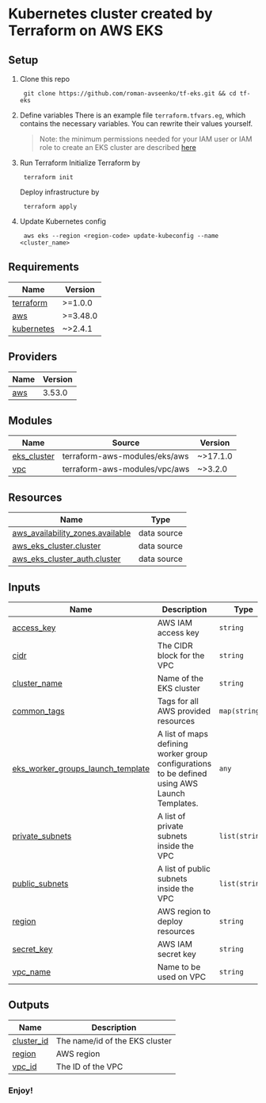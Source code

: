 # Kubernetes cluster created by Terraform on AWS EKS
## Setup
1. Clone this repo

		git clone https://github.com/roman-avseenko/tf-eks.git && cd tf-eks
2. Define variables
	There is an example file `terraform.tfvars.eg`, which contains the necessary variables. You can rewrite 	their values yourself.
	> Note: the minimum permissions needed for your IAM user or IAM role to create an EKS cluster are described [here](https://github.com/terraform-aws-modules/terraform-aws-eks/blob/master/docs/iam-permissions.md)
3. Run Terraform
	Initialize Terraform by

		terraform init
	Deploy infrastructure by

		terraform apply
4. Update Kubernetes config

		aws eks --region <region-code> update-kubeconfig --name <cluster_name>
<!-- BEGINNING OF PRE-COMMIT-TERRAFORM DOCS HOOK -->
## Requirements

| Name | Version |
|------|---------|
| <a name="requirement_terraform"></a> [terraform](#requirement\_terraform) | >=1.0.0 |
| <a name="requirement_aws"></a> [aws](#requirement\_aws) | >=3.48.0 |
| <a name="requirement_kubernetes"></a> [kubernetes](#requirement\_kubernetes) | ~>2.4.1 |

## Providers

| Name | Version |
|------|---------|
| <a name="provider_aws"></a> [aws](#provider\_aws) | 3.53.0 |

## Modules

| Name | Source | Version |
|------|--------|---------|
| <a name="module_eks_cluster"></a> [eks\_cluster](#module\_eks\_cluster) | terraform-aws-modules/eks/aws | ~>17.1.0 |
| <a name="module_vpc"></a> [vpc](#module\_vpc) | terraform-aws-modules/vpc/aws | ~>3.2.0 |

## Resources

| Name | Type |
|------|------|
| [aws_availability_zones.available](https://registry.terraform.io/providers/hashicorp/aws/latest/docs/data-sources/availability_zones) | data source |
| [aws_eks_cluster.cluster](https://registry.terraform.io/providers/hashicorp/aws/latest/docs/data-sources/eks_cluster) | data source |
| [aws_eks_cluster_auth.cluster](https://registry.terraform.io/providers/hashicorp/aws/latest/docs/data-sources/eks_cluster_auth) | data source |

## Inputs

| Name | Description | Type | Default | Required |
|------|-------------|------|---------|:--------:|
| <a name="input_access_key"></a> [access\_key](#input\_access\_key) | AWS IAM access key | `string` | `""` | no |
| <a name="input_cidr"></a> [cidr](#input\_cidr) | The CIDR block for the VPC | `string` | `""` | no |
| <a name="input_cluster_name"></a> [cluster\_name](#input\_cluster\_name) | Name of the EKS cluster | `string` | `""` | no |
| <a name="input_common_tags"></a> [common\_tags](#input\_common\_tags) | Tags for all AWS provided resources | `map(string)` | `{}` | no |
| <a name="input_eks_worker_groups_launch_template"></a> [eks\_worker\_groups\_launch\_template](#input\_eks\_worker\_groups\_launch\_template) | A list of maps defining worker group configurations to be defined using AWS Launch Templates. | `any` | `[]` | no |
| <a name="input_private_subnets"></a> [private\_subnets](#input\_private\_subnets) | A list of private subnets inside the VPC | `list(string)` | `[]` | no |
| <a name="input_public_subnets"></a> [public\_subnets](#input\_public\_subnets) | A list of public subnets inside the VPC | `list(string)` | `[]` | no |
| <a name="input_region"></a> [region](#input\_region) | AWS region to deploy resources | `string` | `""` | no |
| <a name="input_secret_key"></a> [secret\_key](#input\_secret\_key) | AWS IAM secret key | `string` | `""` | no |
| <a name="input_vpc_name"></a> [vpc\_name](#input\_vpc\_name) | Name to be used on VPC | `string` | `""` | no |

## Outputs

| Name | Description |
|------|-------------|
| <a name="output_cluster_id"></a> [cluster\_id](#output\_cluster\_id) | The name/id of the EKS cluster |
| <a name="output_region"></a> [region](#output\_region) | AWS region |
| <a name="output_vpc_id"></a> [vpc\_id](#output\_vpc\_id) | The ID of the VPC |
<!-- END OF PRE-COMMIT-TERRAFORM DOCS HOOK -->
### Enjoy!
